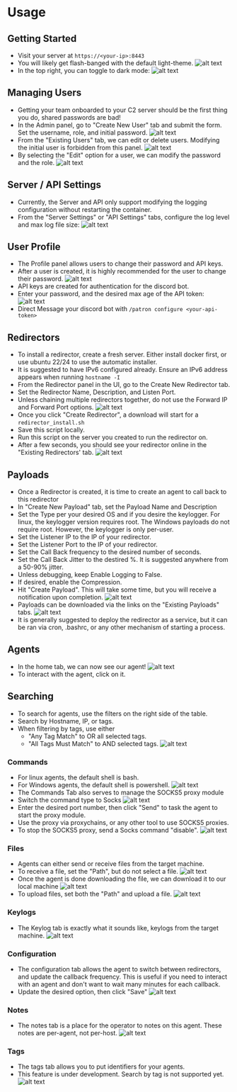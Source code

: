 # Usage

## Getting Started
* Visit your server at `https://<your-ip>:8443`
* You will likely get flash-banged with the default light-theme. 
![alt text](images/login.png)
* In the top right, you can toggle to dark mode:
![alt text](images/switch_to_dark_mode.png)

## Managing Users
* Getting your team onboarded to your C2 server should be the first thing you do, shared passwords are bad!
* In the Admin panel, go to "Create New User" tab and submit the form. Set the username, role, and initial password.
![alt text](images/admin_add_user.png)
* From the "Existing Users" tab, we can edit or delete users. Modifying the initial user is forbidden from this panel.
![alt text](images/admin_existing_users.png)
* By selecting the "Edit" option for a user, we can modify the password and the role.
![alt text](images/admin_edit_user.png)

## Server / API Settings
* Currently, the Server and API only support modifying the logging configuration without restarting the container.
* From the "Server Settings" or "API Settings" tabs, configure the log level and max log file size:
![alt text](images/admin_logs.png)

## User Profile
* The Profile panel allows users to change their password and API keys.
* After a user is created, it is highly recommended for the user to change their password.
![alt text](images/user_password_change.png)
* API keys are created for authentication for the discord bot.
* Enter your password, and the desired max age of the API token:
![alt text](images/user_api_key.png)
* Direct Message your discord bot with `/patron configure <your-api-token>`

## Redirectors
* To install a redirector, create a fresh server. Either install docker first, or use ubuntu 22/24 to use the automatic installer.
* It is suggested to have IPv6 configured already. Ensure an IPv6 address appears when running `hostname -I`
* From the Redirector panel in the UI, go to the Create New Redirector tab.
* Set the Redirector Name, Description, and Listen Port.
* Unless chaining multiple redirectors together, do not use the Forward IP and Forward Port options.
![alt text](images/redirectors_create_redirector.png)
* Once you click "Create Redirector", a download will start for a `redirector_install.sh`
* Save this script locally.
* Run this script on the server you created to run the redirector on.
* After a few seconds, you should see your redirector online in the "Existing Redirectors' tab.
![alt text](images/redirector_status.png)

## Payloads
* Once a Redirector is created, it is time to create an agent to call back to this redirector
* In "Create New Payload" tab, set the Payload Name and Description
* Set the Type per your desired OS and if you desire the keylogger. For linux, the keylogger version requires root. The Windows payloads do not require root. However, the keylogger is only per-user.
* Set the Listener IP to the IP of your redirector.
* Set the Listener Port to the IP of your redirector.
* Set the Call Back frequency to the desired number of seconds.
* Set the Call Back Jitter to the destired %. It is suggested anywhere from a 50-90% jitter.
* Unless debugging, keep Enable Logging to False.
* If desired, enable the Compression.
* Hit "Create Payload". This will take some time, but you will receive a notification upon completion.
![alt text](images/payloads_create_payload.png)
* Payloads can be downloaded via the links on the "Existing Payloads" tabs.
![alt text](images/payloads_existing_payloads.png)
* It is generally suggested to deploy the redirector as a service, but it can be ran via cron, .bashrc, or any other mechanism of starting a process.

## Agents
* In the home tab, we can now see our agent!
![alt text](images/home_active_agents.png)
* To interact with the agent, click on it.

## Searching
* To search for agents, use the filters on the right side of the table.
* Search by Hostname, IP, or tags.
* When filtering by tags, use either
    * "Any Tag Match" to OR all selected tags.
    * "All Tags Must Match" to AND selected tags.
![alt text](images/home_agent_filters.png) 

### Commands
* For linux agents, the default shell is bash.
* For Windows agents, the default shell is powershell.
![alt text](images/commands_linux_bash.png)
* The Commands Tab also serves to manage the SOCKS5 proxy module
* Switch the command type to Socks
![alt text](images/commands_switch_to_socks.png)
* Enter the desired port number, then click "Send" to task the agent to start the proxy module.
* Use the proxy via proxychains, or any other tool to use SOCKS5 proxies.
* To stop the SOCKS5 proxy, send a Socks command "disable".
![alt text](images/commands_stop_socks.png) 
### Files
* Agents can either send or receive files from the target machine.
* To receive a file, set the "Path", but do not select a file.
![alt text](images/files_receive_file.png)
* Once the agent is done downloading the file, we can download it to our local machine
![alt text](images/files_download_file.png)
* To upload files, set both the "Path" and upload a file.
![alt text](images/files_upload_file.png)
### Keylogs
* The Keylog tab is exactly what it sounds like, keylogs from the target machine.
![alt text](images/keylogs.png)
### Configuration
* The configuration tab allows the agent to switch between redirectors, and update the callback frequency. This is useful if you need to interact with an agent and don't want to wait many minutes for each callback.
* Update the desired option, then click "Save"
![alt text](images/configuration.png)
### Notes
* The notes tab is a place for the operator to notes on this agent. These notes are per-agent, not per-host.
![alt text](images/agents_notes.png)
### Tags
* The tags tab allows you to put identifiers for your agents.
* This feature is under development. Search by tag is not supported yet.
![alt text](images/agents_tags.png)
